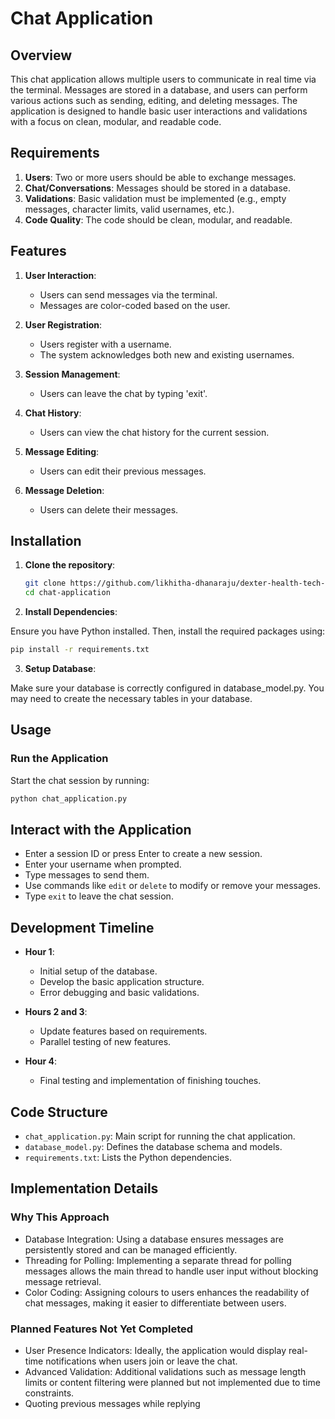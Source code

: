 # Chat Application

## Overview

This chat application allows multiple users to communicate in real time via the terminal. Messages are stored in a database, and users can perform various actions such as sending, editing, and deleting messages. The application is designed to handle basic user interactions and validations with a focus on clean, modular, and readable code.

## Requirements

1. **Users**: Two or more users should be able to exchange messages.
2. **Chat/Conversations**: Messages should be stored in a database.
3. **Validations**: Basic validation must be implemented (e.g., empty messages, character limits, valid usernames, etc.).
4. **Code Quality**: The code should be clean, modular, and readable.

## Features

1. **User Interaction**:
    - Users can send messages via the terminal.
    - Messages are color-coded based on the user.

2. **User Registration**:
    - Users register with a username.
    - The system acknowledges both new and existing usernames.

3. **Session Management**:
    - Users can leave the chat by typing 'exit'.

4. **Chat History**:
    - Users can view the chat history for the current session.

5. **Message Editing**:
    - Users can edit their previous messages.

6. **Message Deletion**:
    - Users can delete their messages.

## Installation

1. **Clone the repository**:

   ```bash
   git clone https://github.com/likhitha-dhanaraju/dexter-health-tech-assignment.git
   cd chat-application
   ```

2. **Install Dependencies**:

Ensure you have Python installed. Then, install the required packages using:

   ```bash
   pip install -r requirements.txt
   ```

3. **Setup Database**:

Make sure your database is correctly configured in database_model.py. You may need to create the necessary tables in your database.

## Usage

### Run the Application

Start the chat session by running:

```bash
python chat_application.py
```

## Interact with the Application

- Enter a session ID or press Enter to create a new session.
- Enter your username when prompted.
- Type messages to send them.
- Use commands like `edit` or `delete` to modify or remove your messages.
- Type `exit` to leave the chat session.

## Development Timeline

- **Hour 1**:
  - Initial setup of the database.
  - Develop the basic application structure.
  - Error debugging and basic validations.

- **Hours 2 and 3**:
  - Update features based on requirements.
  - Parallel testing of new features.

- **Hour 4**:
  - Final testing and implementation of finishing touches.

## Code Structure

- `chat_application.py`: Main script for running the chat application.
- `database_model.py`: Defines the database schema and models.
- `requirements.txt`: Lists the Python dependencies.

## Implementation Details

### Why This Approach
- Database Integration: Using a database ensures messages are persistently stored and can be managed efficiently.
- Threading for Polling: Implementing a separate thread for polling messages allows the main thread to handle user input without blocking message retrieval.
- Color Coding: Assigning colours to users enhances the readability of chat messages, making it easier to differentiate between users.

### Planned Features Not Yet Completed
- User Presence Indicators: Ideally, the application would display real-time notifications when users join or leave the chat.
- Advanced Validation: Additional validations such as message length limits or content filtering were planned but not implemented due to time constraints.
- Quoting previous messages while replying
